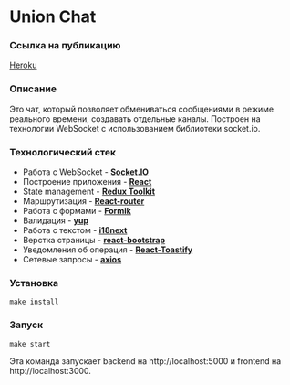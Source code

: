 # Union Chat

### Ссылка на публикацию

[Heroku](https://chat-that-connects.herokuapp.com/)

### Описание

Это чат, который позволяет обмениваться сообщениями в режиме реального времени, создавать отдельные каналы. Построен на технологии WebSocket  с использованием библиотеки socket.io.

### Технологический стек
- Работа с WebSocket - **[Socket.IO](https://socket.io/)**
- Построение приложения - **[React](https://reactjs.org/)**
- State management - **[Redux Toolkit](https://redux-toolkit.js.org/)**
- Маршрутизация - **[React-router](https://reactrouter.com/en/v6.3.0)**
- Работа с формами - **[Formik](https://formik.org/)**
- Валидация - **[yup](https://github.com/jquense/yup)** 
- Работа с текстом - **[i18next](https://www.i18next.com)**
- Верстка страницы - **[react-bootstrap](https://react-bootstrap.github.io/)**
- Уведомления об операция - **[React-Toastify](https://github.com/fkhadra/react-toastify#readme)**
- Сетевые запросы - **[axios](https://github.com/axios/axios)**

### Установка

```
make install
```

### Запуск

```
make start
```
Эта команда запускает backend на http://localhost:5000 и frontend на http://localhost:3000.

